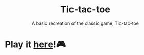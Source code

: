 <div align="center">
  <h1> Tic-tac-toe </h1>
  <p> A basic recreation of the classic game, Tic-tac-toe </p>
</div>

# Play it [here](https://tic-tac-toe-recreation.netlify.app/)!🎮

